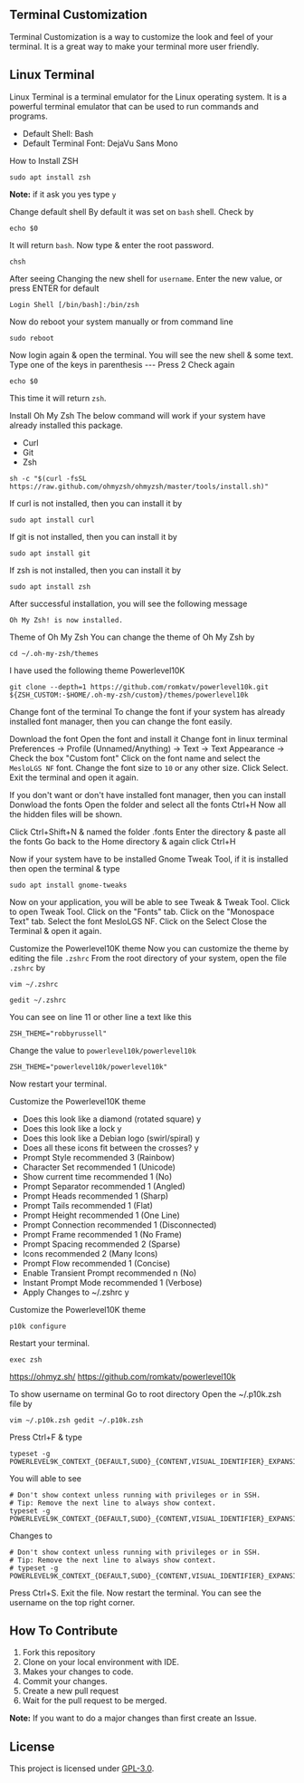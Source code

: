 ## Terminal Customization

Terminal Customization is a way to customize the look and feel of your terminal. It is a great way to make your terminal more user friendly.

## Linux Terminal

Linux Terminal is a terminal emulator for the Linux operating system. It is a powerful terminal emulator that can be used to run commands and programs.

- Default Shell: Bash
- Default Terminal Font: DejaVu Sans Mono

How to Install ZSH

```
sudo apt install zsh
```

**Note:** if it ask you yes type `y`

Change default shell
By default it was set on `bash` shell. Check by

```
echo $0
```

It will return `bash`. Now type & enter the root password.
```
chsh
```
After seeing Changing the new shell for `username`. Enter the new value, or press ENTER for default
```
Login Shell [/bin/bash]:/bin/zsh
```
Now do reboot your system manually or from command line

```
sudo reboot
```

Now login again & open the terminal. You will see the new shell & some text.
Type one of the keys in parenthesis --- Press 2
Check again

```
echo $0
```

This time it will return `zsh`.

Install Oh My Zsh
The below command will work if your system have already installed this package.

- Curl
- Git
- Zsh

```
sh -c "$(curl -fsSL https://raw.github.com/ohmyzsh/ohmyzsh/master/tools/install.sh)"
```

If curl is not installed, then you can install it by

```
sudo apt install curl
```

If git is not installed, then you can install it by

```
sudo apt install git
```

If zsh is not installed, then you can install it by

```
sudo apt install zsh
```

After successful installation, you will see the following message

```
Oh My Zsh! is now installed.
```

Theme of Oh My Zsh
You can change the theme of Oh My Zsh by

```
cd ~/.oh-my-zsh/themes
```

I have used the following theme Powerlevel10K

```
git clone --depth=1 https://github.com/romkatv/powerlevel10k.git ${ZSH_CUSTOM:-$HOME/.oh-my-zsh/custom}/themes/powerlevel10k
```

Change font of the terminal
To change the font if your system has already installed font manager, then you can change the font easily.

Download the font
Open the font and install it
Change font in linux terminal
Preferences -> Profile (Unnamed/Anything) -> Text -> Text Appearance -> Check the box "Custom font"
Click on the font name and select the `MesloLGS NF` font.
Change the font size to `10` or any other size.
Click Select.
Exit the terminal and open it again.

If you don't want or don't have installed font manager, then you can install
Donwload the fonts
Open the folder and select all the fonts Ctrl+H
Now all the hidden files will be shown.

Click Ctrl+Shift+N & named the folder .fonts
Enter the directory & paste all the fonts
Go back to the Home directory & again click Ctrl+H

Now if your system have to be installed Gnome Tweak Tool, if it is installed then open the terminal & type

```
sudo apt install gnome-tweaks
```

Now on your application, you will be able to see Tweak & Tweak Tool.
Click to open Tweak Tool.
Click on the "Fonts" tab.
Click on the "Monospace Text" tab.
Select the font MesloLGS NF.
Click on the Select
Close the Terminal & open it again.

Customize the Powerlevel10K theme
Now you can customize the theme by editing the file `.zshrc`
From the root directory of your system, open the file `.zshrc` by

```
vim ~/.zshrc
```

```
gedit ~/.zshrc
```

You can see on line 11 or other line a text like this

```
ZSH_THEME="robbyrussell"
```

Change the value to `powerlevel10k/powerlevel10k`

```
ZSH_THEME="powerlevel10k/powerlevel10k"
```

Now restart your terminal.

Customize the Powerlevel10K theme

- Does this look like a diamond (rotated square)
  y
- Does this look like a lock
  y
- Does this look like a Debian logo (swirl/spiral)
  y
- Does all these icons fit between the crosses?
  y
- Prompt Style
  recommended 3 (Rainbow)
- Character Set
  recommended 1 (Unicode)
- Show current time
  recommended 1 (No)
- Prompt Separator
  recommended 1 (Angled)
- Prompt Heads
  recommended 1 (Sharp)
- Prompt Tails
  recommended 1 (Flat)
- Prompt Height
  recommended 1 (One Line)
- Prompt Connection
  recommended 1 (Disconnected)
- Prompt Frame
  recommended 1 (No Frame)
- Prompt Spacing
  recommended 2 (Sparse)
- Icons
  recommended 2 (Many Icons)
- Prompt Flow
  recommended 1 (Concise)
- Enable Transient Prompt
  recommended n (No)
- Instant Prompt Mode
  recommended 1 (Verbose)
- Apply Changes to ~/.zshrc
  y

Customize the Powerlevel10K theme

```
p10k configure
```

Restart your terminal.

```
exec zsh
```

https://ohmyz.sh/
https://github.com/romkatv/powerlevel10k

To show username on terminal
Go to root directory
Open the ~/.p10k.zsh file by

```
vim ~/.p10k.zsh gedit ~/.p10k.zsh
```

Press Ctrl+F & type

```
typeset -g POWERLEVEL9K_CONTEXT_{DEFAULT,SUDO}_{CONTENT,VISUAL_IDENTIFIER}_EXPANSION=
```

You will able to see

```
# Don't show context unless running with privileges or in SSH.
# Tip: Remove the next line to always show context.
typeset -g POWERLEVEL9K_CONTEXT_{DEFAULT,SUDO}_{CONTENT,VISUAL_IDENTIFIER}_EXPANSION=
```

Changes to

```
# Don't show context unless running with privileges or in SSH.
# Tip: Remove the next line to always show context.
# typeset -g POWERLEVEL9K_CONTEXT_{DEFAULT,SUDO}_{CONTENT,VISUAL_IDENTIFIER}_EXPANSION=
```

Press Ctrl+S. Exit the file.
Now restart the terminal.
You can see the username on the top right corner.

## How To Contribute

1. Fork this repository
2. Clone on your local environment with IDE.
3. Makes your changes to code.
4. Commit your changes.
5. Create a new pull request
6. Wait for the pull request to be merged.

**Note:** If you want to do a major changes than first create an Issue.

## License

This project is licensed under [GPL-3.0](https://github.com/mrhrifat/terminal-customization/blob/master/LICENSE.md).
